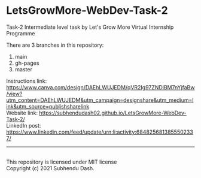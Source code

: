 # LetsGrowMore-WebDev-Task-2
Task-2 Intermediate level task by Let's Grow More Virtual Internship Programme

There are 3 branches in this repository:
1. main
2. gh-pages
3. master

Instructions link: https://www.canva.com/design/DAEhLWUJEDM/qVR2Ig97ZNDlBM7nYjfaBw/view?utm_content=DAEhLWUJEDM&utm_campaign=designshare&utm_medium=link&utm_source=publishsharelink
<br>
Website link: https://subhendudash02.github.io/LetsGrowMore-WebDev-Task-2/
<br>
LinkedIn post: https://www.linkedin.com/feed/update/urn:li:activity:6848256813855502337/

<hr><br>
This repository is licensed under MIT license<br>
Copyright (c) 2021 Subhendu Dash.
